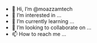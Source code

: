 - 👋 Hi, I’m @moazzamtech
- 👀 I’m interested in ...
- 🌱 I’m currently learning ...
- 💞️ I’m looking to collaborate on ...
- 📫 How to reach me ...

<!---
JhinGaatech/JhinGaatech is a ✨ special ✨ repository because its `README.md` (this file) appears on your GitHub profile.
You can click the Preview link to take a look at your changes.
--->

